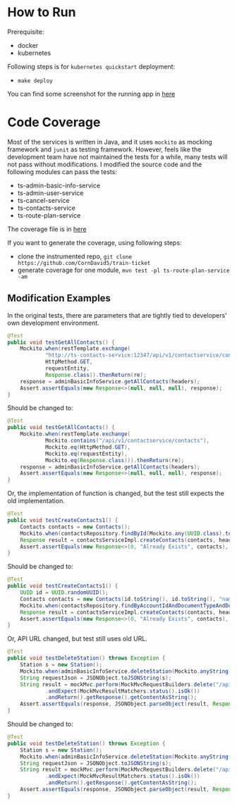 # How to Run
Prerequisite:
- docker
- kubernetes

Following steps is for `kubernetes quickstart` deployment:
- `make deploy`

You can find some screenshot for the running app in [here](./resources/app/)

# Code Coverage
Most of the services is written in Java, and it uses `mockito` as mocking framework and `junit` as testing framework. However, feels like the development team have not maintained the tests for a while, many tests will not pass without modifications. I modified the source code and the following modules can pass the tests:
- ts-admin-basic-info-service
- ts-admin-user-service
- ts-cancel-service
- ts-contacts-service
- ts-route-plan-service

The coverage file is in [here](./coverage/)

If you want to generate the coverage, using following steps:
- clone the instrumented repo, `git clone https://github.com/CornDavid5/train-ticket`
- generate coverage for one module, `mvn test -pl ts-route-plan-service -am`


## Modification Examples
In the original tests, there are parameters that are tightly tied to developers' own development environment.
``` java
@Test
public void testGetAllContacts() {
    Mockito.when(restTemplate.exchange(
            "http://ts-contacts-service:12347/api/v1/contactservice/contacts",
            HttpMethod.GET,
            requestEntity,
            Response.class)).thenReturn(re);
    response = adminBasicInfoService.getAllContacts(headers);
    Assert.assertEquals(new Response<>(null, null, null), response);
}
```

Should be changed to:

``` java
@Test
public void testGetAllContacts() {
    Mockito.when(restTemplate.exchange(
            Mockito.contains("/api/v1/contactservice/contacts"),
            Mockito.eq(HttpMethod.GET),
            Mockito.eq(requestEntity),
            Mockito.eq(Response.class))).thenReturn(re);
    response = adminBasicInfoService.getAllContacts(headers);
    Assert.assertEquals(new Response<>(null, null, null), response);
}
```

Or, the implementation of function is changed, but the test still expects the old implementation.

``` java
@Test
public void testCreateContacts1() {
    Contacts contacts = new Contacts();
    Mockito.when(contactsRepository.findById(Mockito.any(UUID.class).toString())).thenReturn(Optional.of(contacts));
    Response result = contactsServiceImpl.createContacts(contacts, headers);
    Assert.assertEquals(new Response<>(0, "Already Exists", contacts), result);
}
```

Should be changed to:

``` java
@Test
public void testCreateContacts1() {
    UUID id = UUID.randomUUID();
    Contacts contacts = new Contacts(id.toString(), id.toString(), "name", 1, "12", "10001");
    Mockito.when(contactsRepository.findByAccountIdAndDocumentTypeAndDocumentType(id.toString(), "12", 1)).thenReturn(contacts);
    Response result = contactsServiceImpl.createContacts(contacts, headers);
    Assert.assertEquals(new Response<>(0, "Already Exists", contacts), result);
}
```

Or, API URL changed, but test still uses old URL.

``` java
@Test
public void testDeleteStation() throws Exception {
    Station s = new Station();
    Mockito.when(adminBasicInfoService.deleteStation(Mockito.anyString(), Mockito.any(HttpHeaders.class))).thenReturn(response);
    String requestJson = JSONObject.toJSONString(s);
    String result = mockMvc.perform(MockMvcRequestBuilders.delete("/api/v1/adminbasicservice/adminbasic/stations").contentType(MediaType.APPLICATION_JSON).content(requestJson))
            .andExpect(MockMvcResultMatchers.status().isOk())
            .andReturn().getResponse().getContentAsString();
    Assert.assertEquals(response, JSONObject.parseObject(result, Response.class));
}
```

Should be changed to:

``` java
@Test
public void testDeleteStation() throws Exception {
    Station s = new Station();
    Mockito.when(adminBasicInfoService.deleteStation(Mockito.anyString(), Mockito.any(HttpHeaders.class))).thenReturn(response);
    String requestJson = JSONObject.toJSONString(s);
    String result = mockMvc.perform(MockMvcRequestBuilders.delete("/api/v1/adminbasicservice/adminbasic/stations/id").contentType(MediaType.APPLICATION_JSON).content(requestJson))
            .andExpect(MockMvcResultMatchers.status().isOk())
            .andReturn().getResponse().getContentAsString();
    Assert.assertEquals(response, JSONObject.parseObject(result, Response.class));
}
```
